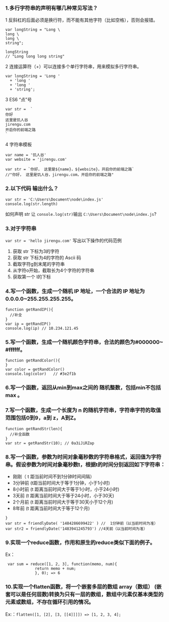 
### 1.多行字符串的声明有哪几种常见写法？
1 反斜杠的后面必须是换行符，而不能有其他字符（比如空格），否则会报错。
```
var longString = "Long \
long \
long \
string";

longString
// "Long long long string"
```
2 连接运算符（+）可以连接多个单行字符串，用来模拟多行字符串。
```
var longString = 'Long '
  + 'long '
  + 'long '
  + 'string';
```
3 ES6 “点”号
```
var str =  `
你好
这里是饥人谷
jirengu.com
开启你的前端之路
`
```
4 字符串模板
```
var name = '饥人谷'
var website = 'jirengu.com'

var str = `你好， 这里是${name}，${website}，开启你的前端之路`
//"你好， 这里是饥人谷，jirengu.com，开启你的前端之路"
```
### 2.以下代码 输出什么？
```
var str = 'C:\Users\Document\node\index.js'
console.log(str.length)
```
如何声明 str 让 `console.log(str)`输出 `C:\Users\Document\node\index.js`?
### 3.对于字符串
`var str = 'hello jirengu.com'`
写出以下操作的代码范例
1. 获取 str 下标为3的字符
2. 获取 str 下标为4的字符的 Ascii 码
3. 截取字符g到末尾的字符串
4. 从字符o开始，截取长为4个字符的字符串
5. 获取第一个 l的下标


### 4.写一个函数，生成一个随机 IP 地址，一个合法的 IP 地址为 0.0.0.0~255.255.255.255。
```
function getRandIP(){
  //补全
}
var ip = getRandIP()
console.log(ip) // 10.234.121.45
```
### 5.写一个函数，生成一个随机颜色字符串，合法的颜色为#000000~ #ffffff。

```
function getRandColor(){
}
var color = getRandColor()
console.log(color)   // #3e2f1b
```

### 6.写一个函数，返回从min到max之间的 随机整数，包括min不包括max 。
### 7.写一个函数，生成一个长度为 n 的随机字符串，字符串字符的取值范围包括0到9，a到 z，A到Z。
```
function getRandStr(len){
  //补全函数
}
var str = getRandStr(10); // 0a3iJiRZap
```
### 8.写一个函数，参数为时间对象毫秒数的字符串格式，返回值为字符串。假设参数为时间对象毫秒数t，根据t的时间分别返回如下字符串：
* 刚刚（ t 距当前时间不到1分钟时间间隔）
* 3分钟前 (t距当前时间大于等于1分钟，小于1小时)
* 8小时前 (t 距离当前时间大于等于1小时，小于24小时)
* 3天前 (t 距离当前时间大于等于24小时，小于30天)
* 2个月前 (t 距离当前时间大于等于30天小于12个月)
* 8年前 (t 距离当前时间大于等于12个月)

```function friendlyDate(time){
}
var str = friendlyDate( '1484286699422' ) //  1分钟前（以当前时间为准）
var str2 = friendlyDate('1483941245793') //4天前（以当前时间为准）
```
### 9.实现一个reduce函数，作用和原生的reduce类似下面的例子。
Ex：
```
 var sum = reduce([1, 2, 3], function(memo, num){
             return memo + num; 
             }, 0); => 6
```
### 10.实现一个flatten函数，将一个嵌套多层的数组 array（数组） (嵌套可以是任何层数)转换为只有一层的数组，数组中元素仅基本类型的元素或数组，不存在循环引用的情况。
Ex:：`flatten([1, [2], [3, [[4]]]]) => [1, 2, 3, 4];`



